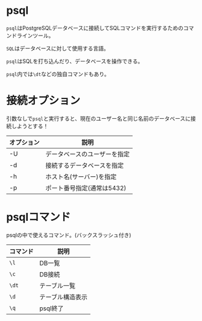 # psql

`psql`はPostgreSQLデータベースに接続してSQLコマンドを実行するためのコマンドラインツール。

`SQL`はデータベースに対して使用する言語。

`psql`はSQLを打ち込んだり、データベースを操作できる。

`psql`内では`\dt`などの独自コマンドもあり。

# 接続オプション

引数なしで`psql`と実行すると、現在のユーザー名と同じ名前のデータベースに接続しようとする！

| オプション | 説明                         |
|------------|------------------------------|
| -U         | データベースのユーザーを指定 |
| -d         | 接続するデータベースを指定   |
| -h         | ホスト名(サーバー)を指定     |
| -p         | ポート番号指定(通常は5432)   |

# psqlコマンド

psqlの中で使えるコマンド。(バックスラッシュ付き)

| コマンド | 説明             |
|----------|------------------|
| `\l`     | DB一覧           |
| `\c`     | DB接続           |
| `\dt`    | テーブル一覧     |
| `\d`     | テーブル構造表示 |
| `\q`     | psql終了         |

